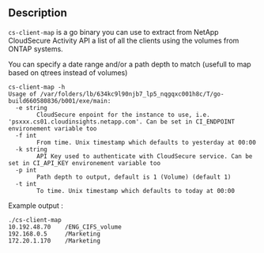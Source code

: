 ## Description

`cs-client-map` is a go binary you can use to extract from NetApp CloudSecure
Activity API a list of all the clients using the volumes from ONTAP systems.

You can specify a date range and/or a path depth to match (usefull to map
based on qtrees instead of volumes)

```
cs-client-map -h
Usage of /var/folders/lb/634kc9l90njb7_lp5_nqgqxc001h8c/T/go-build660580836/b001/exe/main:
  -e string
        CloudSecure enpoint for the instance to use, i.e. 'psxxx.cs01.cloudinsights.netapp.com'. Can be set in CI_ENDPOINT environement variable too
  -f int
        From time. Unix timestamp which defaults to yesterday at 00:00
  -k string
        API Key used to authenticate with CloudSecure service. Can be set in CI_API_KEY environement variable too
  -p int
        Path depth to output, default is 1 (Volume) (default 1)
  -t int
        To time. Unix timestamp which defaults to today at 00:00
```

Example output :
```
./cs-client-map
10.192.48.70    /ENG_CIFS_volume
192.168.0.5     /Marketing
172.20.1.170    /Marketing
```
